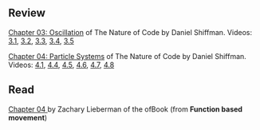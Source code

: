 
## Review 

[Chapter 03: Oscillation](http://natureofcode.com/book/chapter-3-oscillation/) of The Nature of Code by Daniel Shiffman. Videos:
[3.1](https://vimeo.com/channels/natureofcode/59509643), [3.2](https://vimeo.com/channels/natureofcode/59509645), [3.3](https://vimeo.com/channels/natureofcode/59509644), [3.4](https://vimeo.com/channels/natureofcode/59707298), [3.5](https://vimeo.com/channels/natureofcode/59707299)

[Chapter 04: Particle Systems](http://natureofcode.com/book/chapter-4-particle-systems/) of The Nature of Code by Daniel Shiffman. Videos: [4.1](https://vimeo.com/channels/natureofcode/60027382), [4.4](https://vimeo.com/channels/natureofcode/60027380), [4.5](https://vimeo.com/channels/natureofcode/60187927), [4.6](https://vimeo.com/channels/natureofcode/60187929), [4.7](https://vimeo.com/channels/natureofcode/60187931), [4.8](https://vimeo.com/channels/natureofcode/60187932)

## Read
[Chapter 04 ](https://github.com/openframeworks/ofBook/blob/master/04_animation/chapter.md) by Zachary Lieberman of the ofBook (from **Function based movement**)